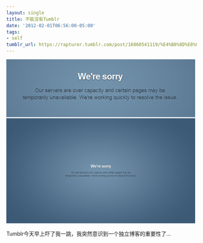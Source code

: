 ```yaml
---
layout: single
title: 不能没有Tumblr
date: '2012-02-01T06:56:00-05:00'
tags:
- self
tumblr_url: https://rapturer.tumblr.com/post/16860541119/%E4%B8%8D%E8%83%BD%E6%B2%A1%E6%9C%89tumblr
---
```

![](/assets/img/tumblr_lypqlpe67e1r0cnr9.png) ![](/assets/img/tumblr_lypqgxxizi1r0cnr9.png)

Tumblr今天早上吓了我一跳，我突然意识到一个独立博客的重要性了…

